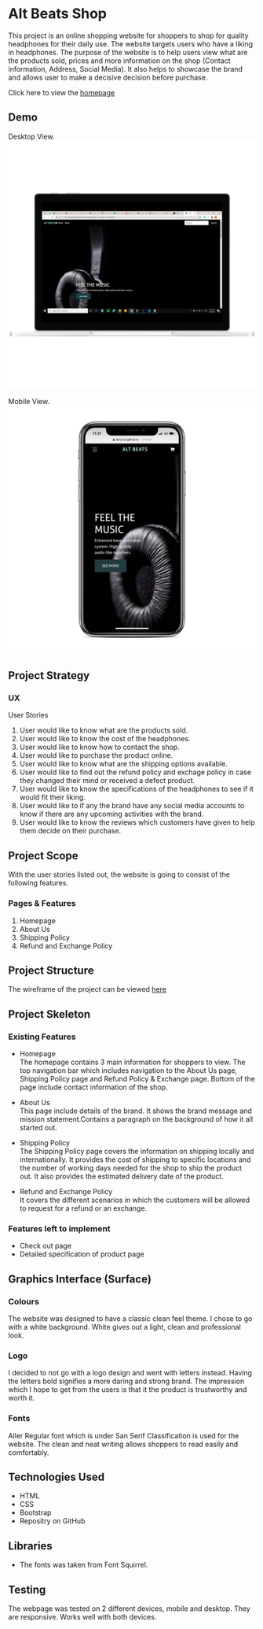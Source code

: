 # <b>Alt Beats Shop</b>
This project is an online shopping website for shoppers to shop for quality headphones for their daily use. The website targets users who have a liking in headphones. The purpose of the website is to help users view what are the products sold, prices and more information on the shop (Contact information, Address, Social Media). It also helps to showcase the brand and allows user to make a decisive decision before purchase. 

Click here to view the [homepage](www.google.com.sg)

## Demo

Desktop View.
![Desktop](/images/desktop.png "desktop")

Mobile View.
![Mobile](/images/mobile.png "mobile")

## Project Strategy

### UX

User Stories
1. User would like to know what are the products sold.
2. User would like to know the cost of the headphones.
3. User would like to know how to contact the shop.
4. User would like to purchase the product online. 
5. User would like to know what are the shipping options available. 
6. User would like to find out the refund policy and exchage policy in case they changed their mind or received a defect product.
7. User would like to know the specifications of the headphones to see if it would fit their liking. 
8. User would like to if any the brand have any social media accounts to know if there are any upcoming activities with the brand.
9. User would like to know the reviews which customers have given to help them decide on their purchase.

## Project Scope

With the user stories listed out, the website is going to consist of the following features.

### Pages & Features
1. Homepage
2. About Us 
3. Shipping Policy
4. Refund and Exchange Policy

## Project Structure

The wireframe of the project can be viewed [here](www.google.com.sg)

## Project Skeleton

### Existing Features
- Homepage\
The homepage contains 3 main information for shoppers to view. The top navigation bar which includes navigation to the About Us page, Shipping Policy page and Refund Policy & Exchange page. Bottom of the page include contact information of the shop. 

- About Us\
This page include details of the brand. It shows the brand message and mission statement.Contains a paragraph on the background of how it all started out. 

- Shipping Policy\
The Shipping Policy page covers the information on shipping locally and internationally. It provides the cost of shipping to specific locations and the number of working days needed for the shop to ship the product out. It also provides the estimated delivery date of the product. 

- Refund and Exchange Policy\
It covers the different scenarios in which the customers will be allowed to request for a refund or an exchange. 

### Features left to implement
- Check out page
- Detailed specification of product page

## Graphics Interface (Surface)

### Colours
The website was designed to have a classic clean feel theme. I chose to go with a white background. White gives out a light, clean and professional look. 

### Logo
I decided to not go with a logo design and went with letters instead. Having the letters bold signifies a more daring and strong brand. The impression which I hope to get from the users is that it the product is trustworthy and worth it. 

### Fonts
Aller Regular font which is under San Serif Classification is used for the website. The clean and neat writing allows shoppers to read easily and comfortably. 

## Technologies Used

- HTML
- CSS
- Bootstrap
- Repositry on GitHub

## Libraries
- The fonts was taken from Font Squirrel. 

## Testing

The webpage was tested on 2 different devices, mobile and desktop. They are responsive. Works well with both devices. 

